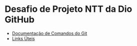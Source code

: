 # Desafio de Projeto NTT da Dio GitHub
- [Documentação de Comandos do Git](https://github.com/analurandis/dio-github/blob/main/Git%20e%20ao%20GitHub/ComandosGit.md)
- [Links Úteis](https://github.com/analurandis/dio-github/blob/main/LinksUteis.md)
